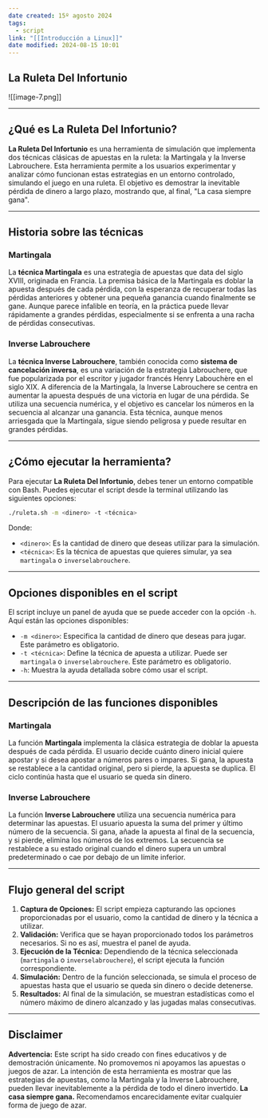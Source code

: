 ```yaml
---
date created: 15º agosto 2024
tags:
  - script
link: "[[Introducción a Linux]]"
date modified: 2024-08-15 10:01
---
```


## La Ruleta Del Infortunio

![[image-7.png]]

---

## ¿Qué es La Ruleta Del Infortunio? 
**La Ruleta Del Infortunio** es una herramienta de simulación que implementa dos técnicas clásicas de apuestas en la ruleta: la Martingala y la Inverse Labrouchere. Esta herramienta permite a los usuarios experimentar y analizar cómo funcionan estas estrategias en un entorno controlado, simulando el juego en una ruleta. El objetivo es demostrar la inevitable pérdida de dinero a largo plazo, mostrando que, al final, "La casa siempre gana". 

--- 

## Historia sobre las técnicas 
### Martingala
La **técnica Martingala** es una estrategia de apuestas que data del siglo XVIII, originada en Francia. La premisa básica de la Martingala es doblar la apuesta después de cada pérdida, con la esperanza de recuperar todas las pérdidas anteriores y obtener una pequeña ganancia cuando finalmente se gane. Aunque parece infalible en teoría, en la práctica puede llevar rápidamente a grandes pérdidas, especialmente si se enfrenta a una racha de pérdidas consecutivas. 

### Inverse Labrouchere 
La **técnica Inverse Labrouchere**, también conocida como **sistema de cancelación inversa**, es una variación de la estrategia Labrouchere, que fue popularizada por el escritor y jugador francés Henry Labouchère en el siglo XIX. A diferencia de la Martingala, la Inverse Labrouchere se centra en aumentar la apuesta después de una victoria en lugar de una pérdida. Se utiliza una secuencia numérica, y el objetivo es cancelar los números en la secuencia al alcanzar una ganancia. Esta técnica, aunque menos arriesgada que la Martingala, sigue siendo peligrosa y puede resultar en grandes pérdidas. 

---

## ¿Cómo ejecutar la herramienta? 
Para ejecutar **La Ruleta Del Infortunio**, debes tener un entorno compatible con Bash. Puedes ejecutar el script desde la terminal utilizando las siguientes opciones:

```bash
./ruleta.sh -m <dinero> -t <técnica>
```

Donde:

- `<dinero>`: Es la cantidad de dinero que deseas utilizar para la simulación.
- `<técnica>`: Es la técnica de apuestas que quieres simular, ya sea `martingala` o `inverselabrouchere`.

---

## Opciones disponibles en el script

El script incluye un panel de ayuda que se puede acceder con la opción `-h`. Aquí están las opciones disponibles:

- `-m <dinero>`: Especifica la cantidad de dinero que deseas para jugar. Este parámetro es obligatorio.
- `-t <técnica>`: Define la técnica de apuesta a utilizar. Puede ser `martingala` o `inverselabrouchere`. Este parámetro es obligatorio.
- `-h`: Muestra la ayuda detallada sobre cómo usar el script.

---

## Descripción de las funciones disponibles

### Martingala

La función **Martingala** implementa la clásica estrategia de doblar la apuesta después de cada pérdida. El usuario decide cuánto dinero inicial quiere apostar y si desea apostar a números pares o impares. Si gana, la apuesta se restablece a la cantidad original, pero si pierde, la apuesta se duplica. El ciclo continúa hasta que el usuario se queda sin dinero.

### Inverse Labrouchere

La función **Inverse Labrouchere** utiliza una secuencia numérica para determinar las apuestas. El usuario apuesta la suma del primer y último número de la secuencia. Si gana, añade la apuesta al final de la secuencia, y si pierde, elimina los números de los extremos. La secuencia se restablece a su estado original cuando el dinero supera un umbral predeterminado o cae por debajo de un límite inferior.

---

## Flujo general del script

1. **Captura de Opciones:** El script empieza capturando las opciones proporcionadas por el usuario, como la cantidad de dinero y la técnica a utilizar.
2. **Validación:** Verifica que se hayan proporcionado todos los parámetros necesarios. Si no es así, muestra el panel de ayuda.
3. **Ejecución de la Técnica:** Dependiendo de la técnica seleccionada (`martingala` o `inverselabrouchere`), el script ejecuta la función correspondiente.
4. **Simulación:** Dentro de la función seleccionada, se simula el proceso de apuestas hasta que el usuario se queda sin dinero o decide detenerse.
5. **Resultados:** Al final de la simulación, se muestran estadísticas como el número máximo de dinero alcanzado y las jugadas malas consecutivas.

--- 

## Disclaimer

**Advertencia:** Este script ha sido creado con fines educativos y de demostración únicamente. No promovemos ni apoyamos las apuestas o juegos de azar. La intención de esta herramienta es mostrar que las estrategias de apuestas, como la Martingala y la Inverse Labrouchere, pueden llevar inevitablemente a la pérdida de todo el dinero invertido. **La casa siempre gana.** Recomendamos encarecidamente evitar cualquier forma de juego de azar.




